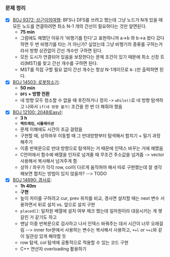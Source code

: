 ### 문제 정리
- [x] [BOJ 9372: 상근이의여행](https://www.acmicpc.net/problem/9372): BFS나 DFS를 쓰려고 했는데 그냥 노드가 N개 있을 때 모든 노드를 연결하려면 최소 N-1 개의 간선이 필요하다는 것만 알면된다.
   - **75 min**
  - 그럼에도 헤맸던 이유가 '비행기를 탄다'고 표현하니까 a->b 와 b->a 왔다 갔다하면 두 번 비행기를 타는 거 아닌가? 싶었는데 그냥 비행기의 종류를 구하는거라서 방향 상관없이 간선 개수만 구하면 된다.
  - 모든 도시가 연결되어 있음을 보장한다는 문제 조건이 있기 때문에 최소 신장 트리(MST)를 찾고 간선 개수를 구하면 된다.
  - MST를 직접 구할 필요 없이 간선 개수는 항상 N-1개이므로 `N-1`만 출력하면 된다.  
- [x] [BOJ 14503: 로봇청소기](https://www.acmicpc.net/problem/14503): 
  - **50 min**
  - **`DFS` + 방향 전환**
  - 네 방향 모두 청소할 수 없을 때 후진하거나 정지 -> `while()`로 네 방향 탐색하고 나와서 `if(네 방향 불가)` 조건을 한 번 더 해줘야 했음
- [X] [BOJ 12100: 2048(Easy)](https://www.acmicpc.net/problem/14503): 
   - **3 h**
   - **`백트래킹`, `시뮬레이션`**
   - 문제 이해에도 시간이 조금 걸렸음
   - 구현할 때, 상하좌우 이동할 때 그 반대방향부터 탐색해서 합치기 + 밀기 과정 해주기
   - 이중 반복문으로 반대 방향으로 탐색하는 거 때문에 인덱스 바꾸는 거에 헤멨음
   - C언어에서 함수에 배열을 인자로 넘겨줄 때 무조건 주소값을 넘겨줌 -> vector 사용해서 복사해서 넘겨주게 함
   - 상하 / 좌우가 각각 row, col이 다르게 움직여야 해서 따로 구현했는데 잘 생각해보면 합치는 방법이 있지 않을까? --> TODO
- [x] [BOJ 14890: 경사로](https://www.acmicpc.net/problem/14890):
   - **1h 40m**
   - **구현**
   - 높이 차이를 구하려고 cur, prev 위치를 비교, 경사면 설치할 때는 next 변수 사용하면서 뒤로 설치 vs. 앞으로 설치 구현
   - `placed[]`: 일차원 배열에 설치 여부 체크 했는데 일차원이라 대응시키는 게 헷갈린 거 같기도 하고
   - 맨날 이중 반복문으로 검사하고 나서 인덱스 바꿔주는 데서 시간이 너무 오래걸림 --> inner for문에서 사용하는 변수는 복사해서 사용하고, `+=l` or `+=i`와 같이 일관성 있게 해야할 듯
   - row 탐색, col 탐색에 공통적으로 적용할 수 있는 코드 구현
   - C++ 연산자 overloading 활용하기
